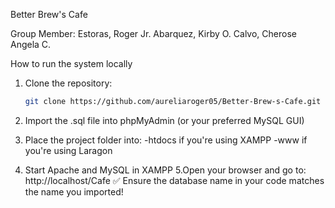 Better Brew's Cafe

Group Member:
              Estoras, Roger Jr.
              Abarquez, Kirby O.
              Calvo, Cherose Angela C.

How to run the system locally

1. Clone the repository:
   ```bash
   git clone https://github.com/aureliaroger05/Better-Brew-s-Cafe.git
2. Import the .sql file into phpMyAdmin (or your preferred MySQL GUI)

3. Place the project folder into:
            -htdocs if you're using XAMPP
            -www if you're using Laragon
4. Start Apache and MySQL in XAMPP
5.Open your browser and go to:
                              http://localhost/Cafe
✅ Ensure the database name in your code matches the name you imported!
